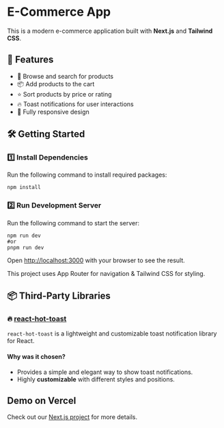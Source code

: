 # E-Commerce App  

This is a modern e-commerce application built with **Next.js** and **Tailwind CSS**.  

## 📌 Features  
- 🛒 Browse and search for products  
- 📦 Add products to the cart  
- ⭐ Sort products by price or rating  
- 🔥 Toast notifications for user interactions  
- 📱 Fully responsive design  

## 🛠️ Getting Started  

### 1️⃣ Install Dependencies  

Run the following command to install required packages:  

```bash
npm install

```

### 2️⃣ Run Development Server  

Run the following command to start the server:  

```
npm run dev
#or
pnpm run dev

```

Open [http://localhost:3000](http://localhost:3000) with your browser to see the result.

This project uses App Router for navigation & Tailwind CSS for styling.

## 📦 Third-Party Libraries  

### 🔥 [react-hot-toast](https://react-hot-toast.com/)  

`react-hot-toast` is a lightweight and customizable toast notification library for React.  

#### Why was it chosen?  
- Provides a simple and elegant way to show toast notifications.  
- Highly **customizable** with different styles and positions.  
 

## Demo on Vercel


Check out our [Next.js project](https://e-commerce-app-phi-nine.vercel.app) for more details.
